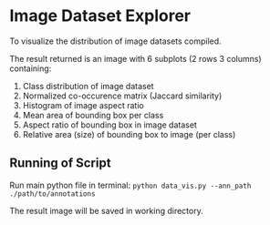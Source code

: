 # Image Dataset Explorer
To visualize the distribution of image datasets compiled.

The result returned is an image with 6 subplots (2 rows 3 columns) containing:
1. Class distribution of image dataset
2. Normalized co-occurence matrix (Jaccard similarity)
3. Histogram of image aspect ratio
4. Mean area of bounding box per class
5. Aspect ratio of bounding box in image dataset
6. Relative area (size) of bounding box to image (per class)

## Running of Script
Run main python file in terminal:
`python data_vis.py --ann_path ./path/to/annotations`

The result image will be saved in working directory.